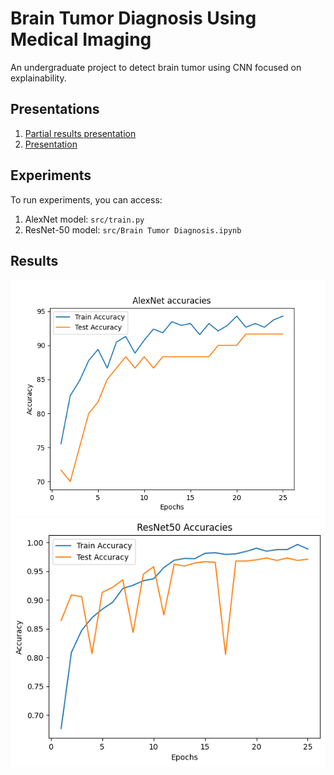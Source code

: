 # Brain Tumor Diagnosis Using Medical Imaging

An undergraduate project to detect brain tumor using CNN focused on explainability.

## Presentations

1. [Partial results presentation](https://docs.google.com/presentation/d/e/2PACX-1vSsF6RHmjCFyb8bXN49SsbIrhe4toYNsj4rTE7TPoiFdQPHSgWHaDHgtrMBXdVi8Mdzxywc5MmUCgUh/pub?start=false&loop=false&delayms=3000)
2. [Presentation](https://docs.google.com/presentation/d/e/2PACX-1vRye0MyGr68j0ASzOy6Q5cpIbJZZIRYydxKVhqqErn5AynRjLb-vzPhzpp8o1381-gYttAWBXINjQcP/pub?start=false&loop=false&delayms=3000)

## Experiments

To run experiments, you can access:

1. AlexNet model: `src/train.py`
2. ResNet-50 model: `src/Brain Tumor Diagnosis.ipynb`

## Results

![AlexNet](alexnet_accuracies.png)
![ResNet-50](resnet50_accuracies.png)
